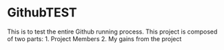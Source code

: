 # GithubTEST
This is to test the entire Github running process. 
This project is composed of two parts:
	1. Project Members
	2. My gains from the project
